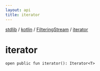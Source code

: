 ```yaml
---
layout: api
title: iterator
---
```

[stdlib](../../index.html) / [kotlin](../index.html) / [FilteringStream](index.html) / [iterator](iterator.html)

# iterator

```
open public fun iterator(): Iterator<T>
```
